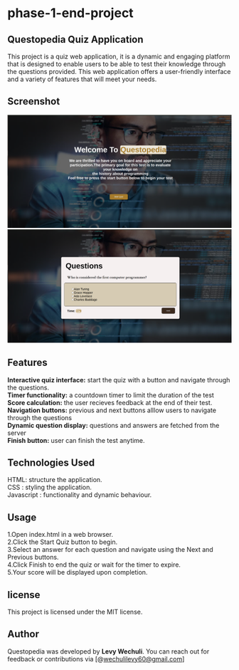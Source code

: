# phase-1-end-project

## Questopedia Quiz Application

This project is a quiz web application, it is a dynamic and engaging platform that is designed to enable users to be able to test their knowledge through the questions provided. This web application offers a user-friendly interface and a variety of features that will meet your needs.

## Screenshot
![image alt](https://github.com/levywechuli/phase-1-end-project/blob/master/Screenshot%20from%202024-10-18%2022-09-00.png?raw=true)
![image alt](https://github.com/levywechuli/phase-1-end-project/blob/master/Screenshot%20from%202024-10-18%2022-09-50.png?raw=true)
## Features

**Interactive quiz interface:** start the quiz with a button and navigate through the questions.   
**Timer functionality:** a countdown timer to limit the duration of the test  
**Score calculation:** the user recieves feedback at the end of their test.  
**Navigation buttons:** previous and next buttons alllow users to navigate through the questions  
**Dynamic question display:** questions and answers are fetched from the server  
**Finish button:** user can finish the test anytime.  

## Technologies Used

HTML: structure the application.  
CSS : styling the application.  
Javascript : functionality and dynamic behaviour.  

## Usage

1.Open index.html in a web browser.  
2.Click the Start Quiz button to begin.  
3.Select an answer for each question and navigate using the Next and Previous buttons.  
4.Click Finish to end the quiz or wait for the timer to expire.  
5.Your score will be displayed upon completion.  

## license

This project is licensed under the MIT license.

## Author
Questopedia was developed  by **Levy Wechuli**. You can reach out for feedback or contributions via [@wechulilevy60@gmail.com]


